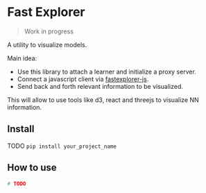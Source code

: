# Fast Explorer
> Work in progress


A utility to visualize models.

Main idea:
* Use this library to attach a learner and initialize a proxy server.
* Connect a javascript client via [fastexplorer-js](https://github.com/renato145/fastexplorer-js).
* Send back and forth relevant information to be visualized.

This will allow to use tools like d3, react and threejs to visualize NN information.

## Install

TODO `pip install your_project_name`

## How to use

```python
# TODO
```
